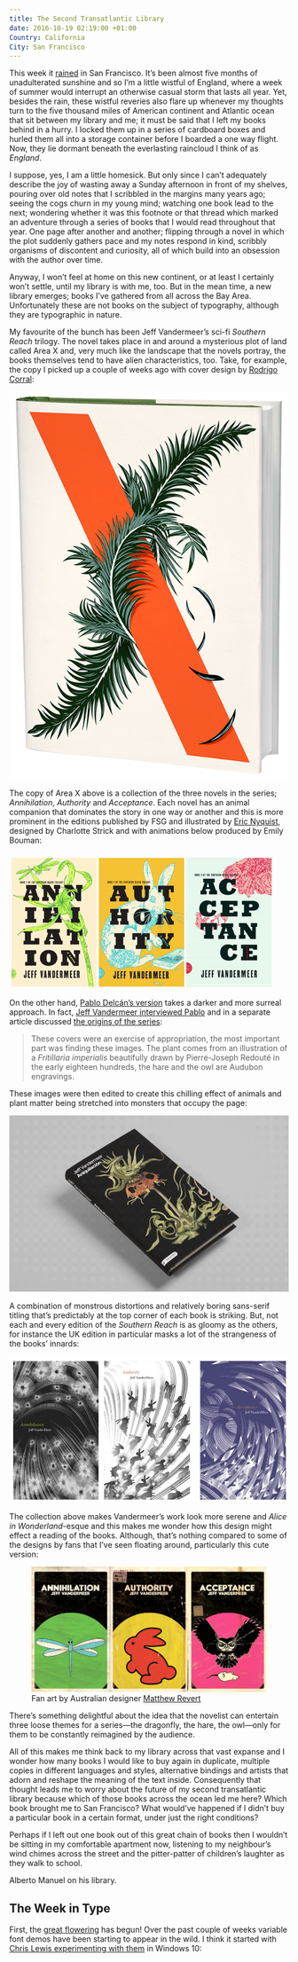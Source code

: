 ```yaml
---
title: The Second Transatlantic Library
date: 2016-10-19 02:19:00 +01:00
Country: California
City: San Francisco
---
```


<p>This week it <a href="https://twitter.com/vruba/status/786964172428816384">rained</a> in San Francisco. It’s been almost five months of unadulterated sunshine and so I’m a little wistful of England, where a week of summer would interrupt an otherwise casual storm that lasts all year. Yet, besides the rain, these wistful reveries also flare up whenever my thoughts turn to the five thousand miles of American continent and Atlantic ocean that sit between my library and me; it must be said that I left my books behind in a hurry. I locked them up in a series of cardboard boxes and hurled them all into a storage container before I boarded a one way flight. Now, they lie dormant beneath the everlasting raincloud I think of as <em>England</em>.</p>

<p>I suppose, yes, I am a little homesick. But only since I can’t adequately describe the joy of wasting away a Sunday afternoon in front of my shelves, pouring over old notes that I scribbled in the margins many years ago; seeing the cogs churn in my young mind; watching one book lead to the next; wondering whether it was this footnote or that thread which marked an adventure through a series of books that I would read throughout that year. One page after another and another; flipping through a novel in which the plot suddenly gathers pace and my notes respond in kind, scribbly organisms of discontent and curiosity, all of which build into an obsession with the author over time.</p>

<p>Anyway, I won’t feel at home on this new continent, or at least I certainly won’t settle, until my library is with me, too. But in the mean time, a new library emerges; books I’ve gathered from all across the Bay Area. Unfortunately these are not books on the subject of typography, although they are typographic in nature.</p>

My favourite of the bunch has been Jeff Vandermeer’s sci-fi *Southern Reach* trilogy. The novel takes place in and around a mysterious plot of land called Area X and, very much like the landscape that the novels portray, the books themselves tend to have alien characteristics, too. Take, for example, the copy I picked up a couple of weeks ago with cover design by [Rodrigo Corral](http://www.jeffvandermeer.com/2015/01/21/rodrigo-corrals-cover-area-x-hardcover/):

![areax.png](/uploads/areax.png)

The copy of Area X above is a collection of the three novels in the series; *Annihilation*, *Authority* and *Acceptance*. Each novel has an animal companion that dominates the story in one way or another and this is more prominent in the editions published by FSG and illustrated by [Eric Nyquist](http://www.jeffvandermeer.com/2014/05/02/eric-nyquist-and-the-southern-reach-series/), designed by Charlotte Strick and with animations below produced by Emily Bouman:

<img src="/uploads/southern-reach.webp" onerror="this.onerror=null; this.src='/uploads/southern-reach.gif'">

On the other hand, [Pablo Delcán’s version](http://delcan.co/case-studies/southern-reach-3/) takes a darker and more surreal approach. In fact, [Jeff Vandermeer interviewed Pablo](http://www.fsgworkinprogress.com/2014/06/foreign-editions-the-southern-reach-trilogy) and in a separate article discussed [the origins of the series](http://www.theatlantic.com/entertainment/archive/2015/01/from-annihilation-to-acceptance-a-writers-surreal-journey/384884/):

> These covers were an exercise of appropriation, the most important part was finding these images. The plant comes from an illustration of a *Fritillaria imperialis* beautifully drawn by Pierre-Joseph Redouté in the early eighteen hundreds, the hare and the owl are Audubon engravings.

These images were then edited to create this chilling effect of animals and plant matter being stretched into monsters that occupy the page:

![Southern-Reach_Pablo-Delcan_C.gif](/uploads/Southern-Reach_Pablo-Delcan_C.gif) 

A combination of monstrous distortions and relatively boring sans-serif titling that’s predictably at the top corner of each book is striking. But, not each and every edition of the *Southern Reach* is as gloomy as the others, for instance the UK edition in particular masks a lot of the strangeness of the books’ innards:

![southern-reach.jpg](/uploads/southern-reach.jpg)

The collection above makes Vandermeer’s work look more serene and *Alice in Wonderland*-esque and this makes me wonder how this design might effect a reading of the books. Although, that’s nothing compared to some of the designs by fans that I’ve seen floating around, particularly this cute version: 

<figure>
  <img src='/uploads/1f4cd7001.jpg'>
  <figcaption>Fan art by Australian designer <a href='http://www.jeffvandermeer.com/2014/05/12/the-southern-reach-goes-retro-with-covers-by-matthew-revert'>Matthew Revert</a></figcaption>
</figure>

There’s something delightful about the idea that the novelist can entertain three loose themes for a series—the dragonfly, the hare, the owl—only for them to be constantly reimagined by the audience. 

All of this makes me think back to my library across that vast expanse and I wonder how many books I would like to buy again in duplicate, multiple copies in different languages and styles, alternative bindings and artists that adorn and reshape the meaning of the text inside. Consequently that thought leads me to worry about the future of my second transatlantic library because which of those books across the ocean led me here? Which book brought me to San Francisco? What would’ve happened if I didn’t buy a particular book in a certain format, under just the right conditions? 

Perhaps if I left out one book out of this great chain of books then I wouldn’t be sitting in my comfortable apartment now, listening to my neighbour’s wind chimes across the street and the pitter-patter of children’s laughter as they walk to school. 

Alberto Manuel on his library.

## The Week in Type

First, the [great flowering](https://www.robinrendle.com/adventures/a-great-flowering/) has begun! Over the past couple of weeks variable font demos have been starting to appear in the wild. I think it started with [Chris Lewis experimenting with them](https://twitter.com/chrissam42/status/778716592049795075) in Windows 10:


